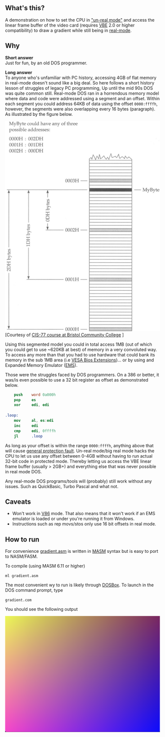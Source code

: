 What's this?
-----
A demonstration on how to set the CPU in ["un-real mode"](https://wiki.osdev.org/Unreal_Mode) and access the
linear frame buffer of the video card (requires [VBE](https://en.wikipedia.org/wiki/VESA_BIOS_Extensions) 2.0 
or higher compatibility) to draw a gradient while still being in [real-mode](https://wiki.osdev.org/Real_Mode). 

Why
------
**Short answer**\
Just for fun, by an old DOS programmer.

**Long answer**\
To anyone who's unfamiliar with PC history, accessing 4GB of flat memory in real-mode doesn't sound 
like a big deal. So here follows a short history lesson of struggles of legacy PC programming, Up until 
the mid 90s DOS was quite common still. Real-mode DOS ran in a horrendous memory model where data and 
code were addressed using a segment and an offset. Within each segment you could address 64KB of data 
using the offset `0000:ffffh`, however, the segments were also overlapping every 16 bytes (paragraph). 
As illustrated by the figure below. 

![real-mode segmented memory model](doc/images/segments_n_offsets.png)<br> 
[Courtesy of [CIS-77 course at Bristol Community College](http://www.c-jump.com/CIS77/ASM/Memory/lecture.html) ] 

Using this segmented model you could in total access 1MB (out of which you could get to use ~620KB at best)
of memory in a very convoluted way. To access any more than that you had to use hardware that could bank 
its memory in the sub 1MB area (i.e [VESA Bios Extensions](https://web.archive.org/web/20120328134352/http://www.opferman.net/Text/svga.txt))... 
or by using and Expanded Memory Emulator ([EMS](https://en.wikipedia.org/wiki/Expanded_memory)).

Those were the struggles faced by DOS programmers. On a 386 or better, it was/is even possible to 
use a 32 bit register as offset as demonstrated below. 

```nasm
    push    word 0a000h
    pop     es
    xor     edi, edi

.loop:
    mov     al, es:edi
    inc     edi
    cmp     edi, 0ffffh
    jl      .loop
```

As long as your offset is within the range `0000:ffffh`, anything above that will cause 
[general protection fault](https://en.wikipedia.org/wiki/General_protection_fault). Un-real 
mode/big real mode hacks the CPU to let us use any offset between 0-4GB without having to run
actual 32-bit code in protected mode. Thereby letting us access the VBE linear frame buffer (usually > 2GB+)
and everything else that was never possible in real mode DOS.

Any real-mode DOS programs/tools will (probably) still work without any issues. 
Such as QuickBasic, Turbo Pascal and what not.  

Caveats
------
 - Won't work in [V86](https://en.wikipedia.org/wiki/Virtual_8086_mode) mode. That also means 
   that it won't work if an EMS emulator is loaded or under you're running it from Windows.
 - Instructions such as rep movs/stos only use 16 bit offsets in real mode.
 

How to run
------
For convenience [gradient.asm](src/gradient.asm) is written in [MASM](https://en.wikipedia.org/wiki/Microsoft_Macro_Assembler) 
syntax but is easy to port to NASM/FASM. 

To compile (using MASM 6.11 or higher)

`ml gradient.asm`

The most convenient wy to run is likely through [DOSBox](https://www.dosbox.com/). To launch
in the DOS command prompt, type

`gradient.com` 

You should see the following output

![gradient](doc/images/output.png)

